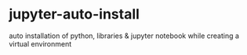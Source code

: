 # jupyter-auto-install
auto installation of python, libraries &amp; jupyter notebook while creating a virtual environment
